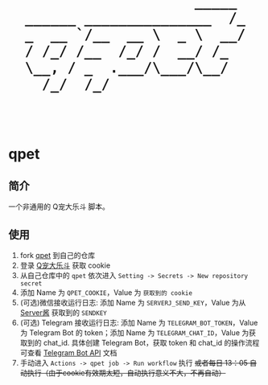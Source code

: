 <h1 align="center">
  <pre>
                    _____ 
______ _______________  /_
_  __ `/__  __ \  _ \  __/
/ /_/ /__  /_/ /  __/ /_  
\__, / _  .___/\___/\__/  
  /_/  /_/                

  </pre>
</h1>

# qpet

## 简介

一个非通用的 Q宠大乐斗 脚本。

## 使用

1. fork [qpet](https://github.com/ireflux/qpet) 到自己的仓库
2. 登录 [Q宠大乐斗](https://dld.qzapp.z.qq.com/qpet/cgi-bin/phonepk?cmd=index&channel=0) 获取 cookie
3. 从自己仓库中的 `qpet` 依次进入 `Setting -> Secrets -> New repository secret`
4. 添加 Name 为 `QPET_COOKIE`，Value 为 `获取到的 cookie`
5. (可选)微信接收运行日志: 添加 Name 为 `SERVERJ_SEND_KEY`，Value 为从 [Server酱](https://sct.ftqq.com/) 获取到的 `SENDKEY`
6. (可选) Telegram 接收运行日志: 添加 Name 为 `TELEGRAM_BOT_TOKEN`，Value 为 Telegram Bot 的 token；添加 Name 为 `TELEGRAM_CHAT_ID`，Value 为获取到的 chat_id. 具体创建 Telegram Bot，获取 token 和 chat_id 的操作流程可查看 [Telegram Bot API](https://core.telegram.org/bots/api#getting-updates) 文档
7. 手动进入 `Actions -> qpet job -> Run workflow` 执行 ~~或者每日 13：05 自动执行（由于cookie有效期太短，自动执行意义不大，不再自动）~~ 

